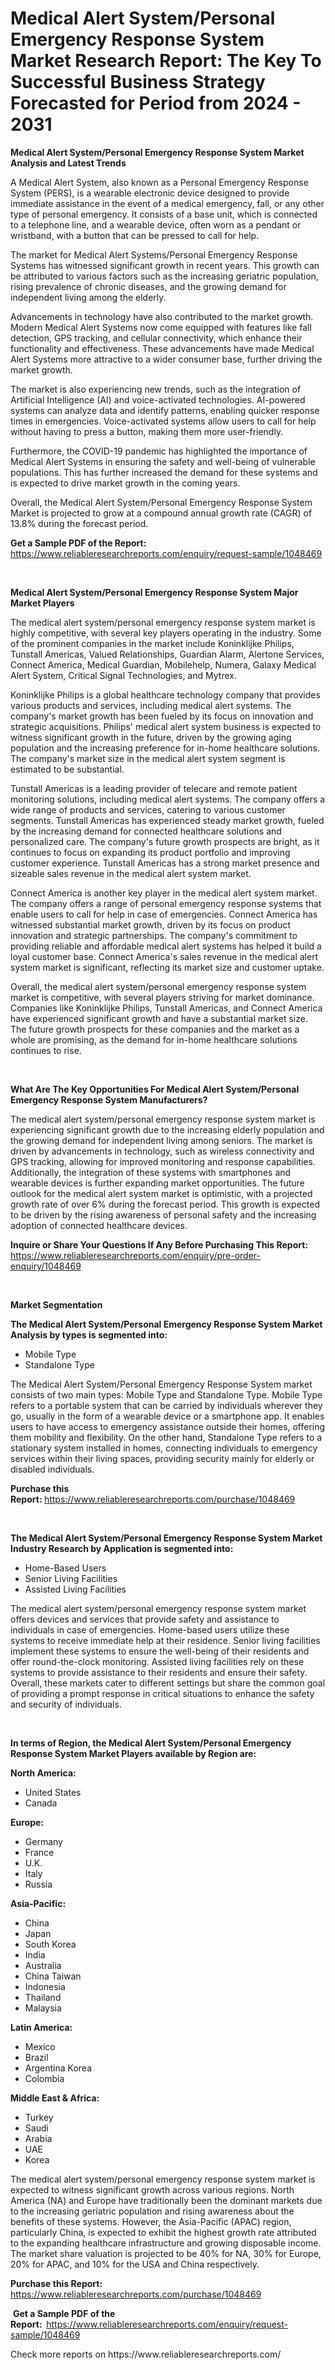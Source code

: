 <p><h1>Medical Alert System/Personal Emergency Response System Market Research Report: The Key To Successful Business Strategy Forecasted for Period from 2024 - 2031</h1></p><p><strong>Medical Alert System/Personal Emergency Response System Market Analysis and Latest Trends</strong></p>
<p><p>A Medical Alert System, also known as a Personal Emergency Response System (PERS), is a wearable electronic device designed to provide immediate assistance in the event of a medical emergency, fall, or any other type of personal emergency. It consists of a base unit, which is connected to a telephone line, and a wearable device, often worn as a pendant or wristband, with a button that can be pressed to call for help.</p><p>The market for Medical Alert Systems/Personal Emergency Response Systems has witnessed significant growth in recent years. This growth can be attributed to various factors such as the increasing geriatric population, rising prevalence of chronic diseases, and the growing demand for independent living among the elderly.</p><p>Advancements in technology have also contributed to the market growth. Modern Medical Alert Systems now come equipped with features like fall detection, GPS tracking, and cellular connectivity, which enhance their functionality and effectiveness. These advancements have made Medical Alert Systems more attractive to a wider consumer base, further driving the market growth.</p><p>The market is also experiencing new trends, such as the integration of Artificial Intelligence (AI) and voice-activated technologies. AI-powered systems can analyze data and identify patterns, enabling quicker response times in emergencies. Voice-activated systems allow users to call for help without having to press a button, making them more user-friendly.</p><p>Furthermore, the COVID-19 pandemic has highlighted the importance of Medical Alert Systems in ensuring the safety and well-being of vulnerable populations. This has further increased the demand for these systems and is expected to drive market growth in the coming years.</p><p>Overall, the Medical Alert System/Personal Emergency Response System Market is projected to grow at a compound annual growth rate (CAGR) of 13.8% during the forecast period.</p></p>
<p><strong>Get a Sample PDF of the Report:&nbsp;</strong> <a href="https://www.reliableresearchreports.com/enquiry/request-sample/1048469">https://www.reliableresearchreports.com/enquiry/request-sample/1048469</a></p>
<p>&nbsp;</p>
<p><strong>Medical Alert System/Personal Emergency Response System Major Market Players</strong></p>
<p><p>The medical alert system/personal emergency response system market is highly competitive, with several key players operating in the industry. Some of the prominent companies in the market include Koninklijke Philips, Tunstall Americas, Valued Relationships, Guardian Alarm, Alertone Services, Connect America, Medical Guardian, Mobilehelp, Numera, Galaxy Medical Alert System, Critical Signal Technologies, and Mytrex.</p><p>Koninklijke Philips is a global healthcare technology company that provides various products and services, including medical alert systems. The company's market growth has been fueled by its focus on innovation and strategic acquisitions. Philips' medical alert system business is expected to witness significant growth in the future, driven by the growing aging population and the increasing preference for in-home healthcare solutions. The company's market size in the medical alert system segment is estimated to be substantial.</p><p>Tunstall Americas is a leading provider of telecare and remote patient monitoring solutions, including medical alert systems. The company offers a wide range of products and services, catering to various customer segments. Tunstall Americas has experienced steady market growth, fueled by the increasing demand for connected healthcare solutions and personalized care. The company's future growth prospects are bright, as it continues to focus on expanding its product portfolio and improving customer experience. Tunstall Americas has a strong market presence and sizeable sales revenue in the medical alert system market.</p><p>Connect America is another key player in the medical alert system market. The company offers a range of personal emergency response systems that enable users to call for help in case of emergencies. Connect America has witnessed substantial market growth, driven by its focus on product innovation and strategic partnerships. The company's commitment to providing reliable and affordable medical alert systems has helped it build a loyal customer base. Connect America's sales revenue in the medical alert system market is significant, reflecting its market size and customer uptake.</p><p>Overall, the medical alert system/personal emergency response system market is competitive, with several players striving for market dominance. Companies like Koninklijke Philips, Tunstall Americas, and Connect America have experienced significant growth and have a substantial market size. The future growth prospects for these companies and the market as a whole are promising, as the demand for in-home healthcare solutions continues to rise.</p></p>
<p>&nbsp;</p>
<p><strong>What Are The Key Opportunities For Medical Alert System/Personal Emergency Response System Manufacturers?</strong></p>
<p><p>The medical alert system/personal emergency response system market is experiencing significant growth due to the increasing elderly population and the growing demand for independent living among seniors. The market is driven by advancements in technology, such as wireless connectivity and GPS tracking, allowing for improved monitoring and response capabilities. Additionally, the integration of these systems with smartphones and wearable devices is further expanding market opportunities. The future outlook for the medical alert system market is optimistic, with a projected growth rate of over 6% during the forecast period. This growth is expected to be driven by the rising awareness of personal safety and the increasing adoption of connected healthcare devices.</p></p>
<p><strong>Inquire or Share Your Questions If Any Before Purchasing This Report:</strong> <a href="https://www.reliableresearchreports.com/enquiry/pre-order-enquiry/1048469">https://www.reliableresearchreports.com/enquiry/pre-order-enquiry/1048469</a></p>
<p>&nbsp;</p>
<p><strong>Market Segmentation</strong></p>
<p><strong>The Medical Alert System/Personal Emergency Response System Market Analysis by types is segmented into:</strong></p>
<p><ul><li>Mobile Type</li><li>Standalone Type</li></ul></p>
<p><p>The Medical Alert System/Personal Emergency Response System market consists of two main types: Mobile Type and Standalone Type. Mobile Type refers to a portable system that can be carried by individuals wherever they go, usually in the form of a wearable device or a smartphone app. It enables users to have access to emergency assistance outside their homes, offering them mobility and flexibility. On the other hand, Standalone Type refers to a stationary system installed in homes, connecting individuals to emergency services within their living spaces, providing security mainly for elderly or disabled individuals.</p></p>
<p><strong>Purchase this Report:&nbsp;</strong><a href="https://www.reliableresearchreports.com/purchase/1048469">https://www.reliableresearchreports.com/purchase/1048469</a></p>
<p>&nbsp;</p>
<p><strong>The Medical Alert System/Personal Emergency Response System Market Industry Research by Application is segmented into:</strong></p>
<p><ul><li>Home-Based Users</li><li>Senior Living Facilities</li><li>Assisted Living Facilities</li></ul></p>
<p><p>The medical alert system/personal emergency response system market offers devices and services that provide safety and assistance to individuals in case of emergencies. Home-based users utilize these systems to receive immediate help at their residence. Senior living facilities implement these systems to ensure the well-being of their residents and offer round-the-clock monitoring. Assisted living facilities rely on these systems to provide assistance to their residents and ensure their safety. Overall, these markets cater to different settings but share the common goal of providing a prompt response in critical situations to enhance the safety and security of individuals.</p></p>
<p>&nbsp;</p>
<p><strong>In terms of Region, the Medical Alert System/Personal Emergency Response System Market Players available by Region are:</strong></p>
<p>
    <p> <strong> North America: </strong>
        <ul>
            <li>United States</li>
            <li>Canada</li>
        </ul>
        </p> 
    <p> <strong> Europe: </strong>
        <ul>
            <li>Germany</li>
            <li>France</li>
            <li>U.K.</li>
            <li>Italy</li>
            <li>Russia</li>
        </ul>
        </p> 
    <p> <strong> Asia-Pacific: </strong>
        <ul>
            <li>China</li>
            <li>Japan</li>
            <li>South Korea</li>
            <li>India</li>
            <li>Australia</li>
            <li>China Taiwan</li>
            <li>Indonesia</li>
            <li>Thailand</li>
            <li>Malaysia</li>
        </ul>
        </p> 
    <p> <strong> Latin America: </strong>
        <ul>
            <li>Mexico</li>
            <li>Brazil</li>
            <li>Argentina Korea</li>
            <li>Colombia</li>
        </ul>
        </p> 
    <p> <strong> Middle East & Africa: </strong>
        <ul>
            <li>Turkey</li>
            <li>Saudi</li>
            <li>Arabia</li>
            <li>UAE</li>
            <li>Korea</li>
        </ul>
    </p>
    </p>
<p><p>The medical alert system/personal emergency response system market is expected to witness significant growth across various regions. North America (NA) and Europe have traditionally been the dominant markets due to the increasing geriatric population and rising awareness about the benefits of these systems. However, the Asia-Pacific (APAC) region, particularly China, is expected to exhibit the highest growth rate attributed to the expanding healthcare infrastructure and growing disposable income. The market share valuation is projected to be 40% for NA, 30% for Europe, 20% for APAC, and 10% for the USA and China respectively.</p></p>
<p><strong>Purchase this Report: </strong><a href="https://www.reliableresearchreports.com/purchase/1048469">https://www.reliableresearchreports.com/purchase/1048469</a></p>
<p>&nbsp;<strong>Get a Sample PDF of the Report:&nbsp;&nbsp;</strong><a href="https://www.reliableresearchreports.com/enquiry/request-sample/1048469">https://www.reliableresearchreports.com/enquiry/request-sample/1048469</a></p>
<p><strong></strong></p>
<p>Check more reports on https://www.reliableresearchreports.com/</p>